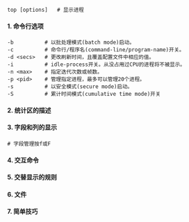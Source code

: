 ```
top [options]	# 显示进程
```

#### 1. 命令行选项

```
-b			# 以批处理模式(batch mode)启动。
-c			# 命令行/程序名(command-line/program-name)开关。
-d <secs>	# 更改刷新时间，且覆盖配置文件中相应的值。
-i			# idle-process开关。从没占用过CPU的进程将不被显示。
-n <max>	# 指定迭代次数或帧数。
-p <pid>	# 管理指定进程，最多可以管理20个进程。
-s			# 以安全模式(secure mode)启动。
-S			# 累计时间模式(cumulative time mode)开关

```



#### 2. 统计区的描述

#### 3. 字段和列的显示

```
# 字段管理按f或F
```





#### 4. 交互命令

#### 5. 交替显示的规则

#### 6. 文件

#### 7. 简单技巧